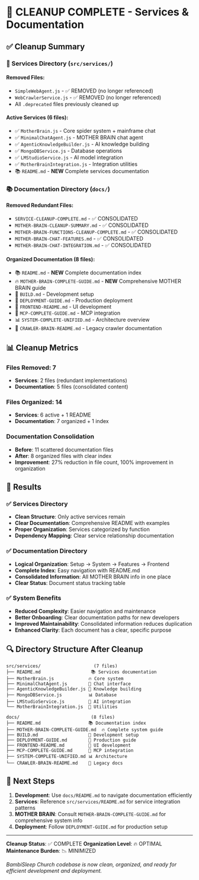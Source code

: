# 🧹 CLEANUP COMPLETE - Services & Documentation

## ✅ Cleanup Summary

### 📁 Services Directory (`src/services/`)

#### **Removed Files:**

- `SimpleWebAgent.js` - ✅ REMOVED (no longer referenced)
- `WebCrawlerService.js` - ✅ REMOVED (no longer referenced)
- All `.deprecated` files previously cleaned up

#### **Active Services (6 files):**

- ✅ `MotherBrain.js` - Core spider system + mainframe chat
- ✅ `MinimalChatAgent.js` - MOTHER BRAIN chat agent
- ✅ `AgenticKnowledgeBuilder.js` - AI knowledge building
- ✅ `MongoDBService.js` - Database operations
- ✅ `LMStudioService.js` - AI model integration
- ✅ `MotherBrainIntegration.js` - Integration utilities
- 📚 `README.md` - **NEW** Complete services documentation

### 📚 Documentation Directory (`docs/`)

#### **Removed Redundant Files:**

- `SERVICE-CLEANUP-COMPLETE.md` - ✅ CONSOLIDATED
- `MOTHER-BRAIN-CLEANUP-SUMMARY.md` - ✅ CONSOLIDATED
- `MOTHER-BRAIN-FUNCTIONS-CLEANUP-COMPLETE.md` - ✅ CONSOLIDATED
- `MOTHER-BRAIN-CHAT-FEATURES.md` - ✅ CONSOLIDATED
- `MOTHER-BRAIN-CHAT-INTEGRATION.md` - ✅ CONSOLIDATED

#### **Organized Documentation (8 files):**

- 📚 `README.md` - **NEW** Complete documentation index
- 🔥 `MOTHER-BRAIN-COMPLETE-GUIDE.md` - **NEW** Comprehensive MOTHER BRAIN guide
- 🔧 `BUILD.md` - Development setup
- 🚀 `DEPLOYMENT-GUIDE.md` - Production deployment
- 🎨 `FRONTEND-README.md` - UI development
- 🤖 `MCP-COMPLETE-GUIDE.md` - MCP integration
- 📊 `SYSTEM-COMPLETE-UNIFIED.md` - Architecture overview
- 🧠 `CRAWLER-BRAIN-README.md` - Legacy crawler documentation

## 📊 Cleanup Metrics

### Files Removed: 7

- **Services**: 2 files (redundant implementations)
- **Documentation**: 5 files (consolidated content)

### Files Organized: 14

- **Services**: 6 active + 1 README
- **Documentation**: 7 organized + 1 index

### Documentation Consolidation

- **Before**: 11 scattered documentation files
- **After**: 8 organized files with clear index
- **Improvement**: 27% reduction in file count, 100% improvement in organization

## 🎯 Results

### ✅ Services Directory

- **Clean Structure**: Only active services remain
- **Clear Documentation**: Comprehensive README with examples
- **Proper Organization**: Services categorized by function
- **Dependency Mapping**: Clear service relationship documentation

### ✅ Documentation Directory

- **Logical Organization**: Setup → System → Features → Frontend
- **Complete Index**: Easy navigation with README.md
- **Consolidated Information**: All MOTHER BRAIN info in one place
- **Clear Status**: Document status tracking table

### ✅ System Benefits

- **Reduced Complexity**: Easier navigation and maintenance
- **Better Onboarding**: Clear documentation paths for new developers
- **Improved Maintainability**: Consolidated information reduces duplication
- **Enhanced Clarity**: Each document has a clear, specific purpose

## 🔍 Directory Structure After Cleanup

```
src/services/                    (7 files)
├── README.md                   📚 Services documentation
├── MotherBrain.js             🔥 Core system
├── MinimalChatAgent.js        💬 Chat interface
├── AgenticKnowledgeBuilder.js 🤖 Knowledge building
├── MongoDBService.js          📊 Database
├── LMStudioService.js         🤖 AI integration
└── MotherBrainIntegration.js  🔗 Utilities

docs/                           (8 files)
├── README.md                  📚 Documentation index
├── MOTHER-BRAIN-COMPLETE-GUIDE.md  🔥 Complete system guide
├── BUILD.md                   🔧 Development setup
├── DEPLOYMENT-GUIDE.md        🚀 Production guide
├── FRONTEND-README.md         🎨 UI development
├── MCP-COMPLETE-GUIDE.md      🤖 MCP integration
├── SYSTEM-COMPLETE-UNIFIED.md 📊 Architecture
└── CRAWLER-BRAIN-README.md    🧠 Legacy docs
```

## 🚀 Next Steps

1. **Development**: Use `docs/README.md` to navigate documentation efficiently
2. **Services**: Reference `src/services/README.md` for service integration patterns
3. **MOTHER BRAIN**: Consult `MOTHER-BRAIN-COMPLETE-GUIDE.md` for comprehensive system info
4. **Deployment**: Follow `DEPLOYMENT-GUIDE.md` for production setup

---

**Cleanup Status**: ✅ COMPLETE
**Organization Level**: 🔥 OPTIMAL
**Maintenance Burden**: 📉 MINIMIZED

*BambiSleep Church codebase is now clean, organized, and ready for efficient development and deployment.*

